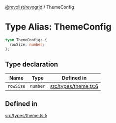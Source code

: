 [@revolist/revogrid](README.md) / ThemeConfig

# Type Alias: ThemeConfig

```ts
type ThemeConfig: {
  rowSize: number;
};
```

## Type declaration

| Name | Type | Defined in |
| ------ | ------ | ------ |
| `rowSize` | `number` | [src/types/theme.ts:6](https://github.com/revolist/revogrid/blob/47823c55f21dbab2ee19530dcd4c960a36eea0e4/src/types/theme.ts#L6) |

## Defined in

[src/types/theme.ts:5](https://github.com/revolist/revogrid/blob/47823c55f21dbab2ee19530dcd4c960a36eea0e4/src/types/theme.ts#L5)
